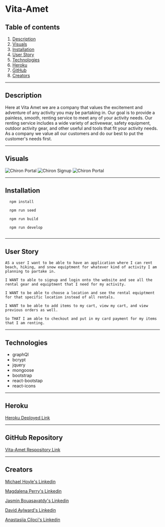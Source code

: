 # Vita-Amet

## Table of contents

1. [Description](#Description)
2. [Visuals](#Visuals)
3. [Installation](#Installation)
4. [User Story](#Story)
5. [Technologies](#Technologies)
6. [Heroku](#Heroku)
7. [GitHub](#GitHub)
8. [Creators](#Creators)

---

## Description

Here at Vita Amet we are a company that values the excitement and adventure of any activity you may be partaking in. Our goal is to provide a painless, smooth, renting service to meet any of your activity needs. Our renting service includes a wide variety of activewear, safety equipment, outdoor activity gear, and other useful and tools that fit your activity needs. As a company we value all our customers and do our best to put the customer's needs first.

---

## Visuals

![Chiron Portal](/public/images/chiron.png)
![Chiron Signup](/public/images/chrion-signup.png)
![Chiron Portal](/public/images/chiron-login.png)

---

## Installation

```
  npm install

  npm run seed

  npm run build

  npm run develop


```

---

## User Story

```
AS a user I want to be able to have an application where I can rent beach, hiking, and snow equiptment for whatever kind of activity I am planning to partake in.

I WANT to able to signup and login onto the website and see all the rental gear and equiptment that I need for my activity.

I WANT to be able to choose a location and see the rental equiptment for that specific location instead of all rentals.

I WANT to be able to add items to my cart, view my cart, and view previous orders as well.

So THAT I am able to checkout and put in my card payment for my items that I am renting.
```

---

## Technologies

- graphQl
- bcrypt
- jquery
- mongoose
- bootstrap
- react-bootstap
- react-icons

---

## Heroku

[Heroku Deployed Link ](https://vita-amet-2022-05-07.herokuapp.com/)

---

## GitHub Repository

[Vita-Amet Respository Link ](https://github.com/DavidAyl/vita-amet)

---

## Creators

[Michael Hoyle's Linkedin](https://www.linkedin.com/in/michael-hoyle-523143226/)

[Magdalena Perry's Linkedin](https://www.linkedin.com/in/magdalena-perry/)

[Jasmin Bouasavatdy's Linkedin](https://www.linkedin.com/in/jasmin-bouasavatdy-0a9559227/)

[David Aylward's Linkedin](https://www.linkedin.com/in/david-aylward-0a3819230/)

[Anastasiia Ciloci's Linkedin](http://linkedin.com/in/anastasiia-ciloci-83260b228)
